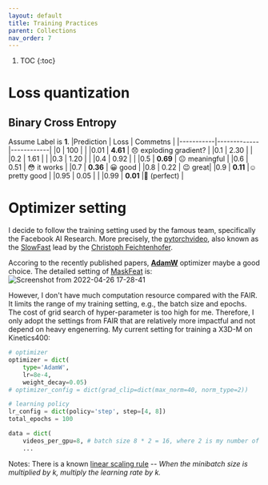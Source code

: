 ```yaml
---
layout: default
title: Training Practices
parent: Collections
nav_order: 7
---
```

1. TOC
{:toc}

# Loss quantization
## Binary Cross Entropy
Assume Label is **1**.
|Prediction |  Loss       | Commetns  |
|-----------|-------------|------------|
|0          |   100       | |
|0.01       |   **4.61**  | :disappointed: exploding gradient? |
|0.1        |   2.30      | |
|0.2        |   1.61      | |
|0.3        |   1.20      | |
|0.4        |   0.92      | |
|0.5        |   **0.69**  | :neutral_face: meaningful |
|0.6        |   0.51      | :flushed: it works |
|0.7        |   **0.36**  | :grinning: good |
|0.8        |   0.22      | :wink: great|
|0.9        |   **0.11**  |:relaxed: pretty good |
|0.95       |   0.05      | |
|0.99       |   **0.01**  |:triumph: (perfect) |
 
# Optimizer setting

I decide to follow the training setting used by the famous team, specifically the Facebook AI Research. More precisely, the [pytorchvideo](https://github.com/facebookresearch/pytorchvideo/), also known as the [SlowFast](https://github.com/facebookresearch/SlowFast) lead by the [Christoph Feichtenhofer](https://feichtenhofer.github.io/). 

Accoring to the recently published papers, [**AdamW**](https://pytorch.org/docs/stable/generated/torch.optim.AdamW.html#torch.optim.AdamW) optimizer maybe a good choice. The detailed setting of [MaskFeat](https://arxiv.org/abs/2112.09133) is:
![Screenshot from 2022-04-26 17-28-41](https://user-images.githubusercontent.com/42603768/165269127-7e93bf07-f7a4-4259-a8f4-780e5a41877f.png)

However, I don't have much computation resource compared with the FAIR. It limits the range of my training setting, e.g., the batch size and epochs. The cost of grid search of hyper-parameter is too high for me. Therefore, I only adopt the settings from FAIR that are relatively more impactful and not depend on heavy engenerring. My current setting for training a X3D-M on Kinetics400:
```python
# optimizer
optimizer = dict(
    type='AdamW',
    lr=8e-4,
    weight_decay=0.05)
# optimizer_config = dict(grad_clip=dict(max_norm=40, norm_type=2))

# learning policy
lr_config = dict(policy='step', step=[4, 8])
total_epochs = 100

data = dict(
    videos_per_gpu=8, # batch size 8 * 2 = 16, where 2 is my number of gpus 
    ...
```
Notes: There is a known [linear scaling rule](https://arxiv.org/abs/1706.02677) -- *When the minibatch size is multiplied by k, multiply the learning rate by k.*
